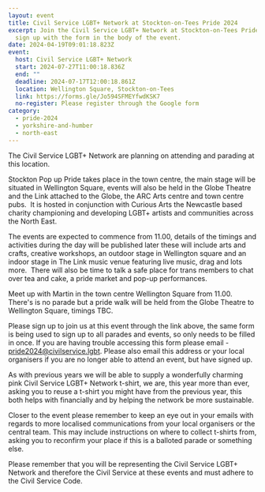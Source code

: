 ```yaml
---
layout: event
title: Civil Service LGBT+ Network at Stockton-on-Tees Pride 2024
excerpt: Join the Civil Service LGBT+ Network at Stockton-on-Tees Pride. Please
  sign up with the form in the body of the event.
date: 2024-04-19T09:01:18.823Z
event:
  host: Civil Service LGBT+ Network
  start: 2024-07-27T11:00:18.836Z
  end: ""
  deadline: 2024-07-17T12:00:18.861Z
  location: Wellington Square, Stockton-on-Tees
  link: https://forms.gle/Jo594SFMEYfwdKSK7
  no-register: Please register through the Google form
category:
  - pride-2024
  - yorkshire-and-humber
  - north-east
---
```

The Civil Service LGBT+ Network are planning on attending and parading at this location.

Stockton Pop up Pride takes place in the town centre, the main stage will be situated in Wellington Square, events will also be held in the Globe Theatre and the Link attached to the Globe, the ARC Arts centre and town centre pubs.  It is hosted in conjunction with Curious Arts the Newcastle based charity championing and developing LGBT+ artists and communities across the North East.

The events are expected to commence from 11.00, details of the timings and activities during the day will be published later these will include arts and crafts, creative workshops, an outdoor stage in Wellington square and an indoor stage in The Link music venue featuring live music, drag and lots more.  There will also be time to talk a safe place for trans members to chat over tea and cake, a pride market and pop-up performances.

Meet up with Martin in the town centre Wellington Square from 11.00.  There's is no parade but a pride walk will be held from the Globe Theatre to Wellington Square, timings TBC.

Please sign up to join us at this event through the link above, the same form is being used to sign up to all parades and events, so only needs to be filled in once. If you are having trouble accessing this form please email - [pride2024@civilservice.lgbt](mailto:pride2024@civilservice.lgbt). Please also email this address or your local organisers if you are no longer able to attend an event, but have signed up.

As with previous years we will be able to supply a wonderfully charming pink Civil Service LGBT+ Network t-shirt, we are, this year more than ever, asking you to reuse a t-shirt you might have from the previous year, this both helps with financially and by helping the network be more sustainable. 

Closer to the event please remember to keep an eye out in your emails with regards to more localised communications from your local organisers or the central team. This may include instructions on where to collect t-shirts from, asking you to reconfirm your place if this is a balloted parade or something else.

Please remember that you will be representing the Civil Service LGBT+ Network and therefore the Civil Service at these events and must adhere to the Civil Service Code.